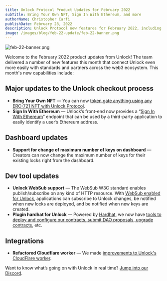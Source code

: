 ```yaml
---
title: Unlock Protocol Product Updates for February 2022
subTitle: Bring Your Own NFT, Sign In With Ethereum, and more
authorName: Christopher Carfi
publishDate: February 28, 2022
description: Unlock Protocol new features for February 2022, including Bring Your Own NFT, Sign In With Ethereum, and more.
image: /images/blog/feb-22-update/feb-22-banner.png
---
```


![feb-22-banner.png](/images/blog/feb-22-update/feb-22-banner.png)

Welcome to the February 2022 product updates from Unlock! The team delivered a number of new features this month that connect Unlock even more easily with standards and partners across the web3 ecosystem. This month's new capabilities include:

## Major updates to the Unlock checkout process
- **Bring Your Own NFT** — You can now [token gate anything using any ERC-721 NFT with Unlock Protocol](https://unlock-protocol.com/blog/bring-your-own-nft).
- **Sign In With Ethereum** — Unlock’s front-end now provides a “[Sign In With Ethereum](https://docs.unlock-protocol.com/unlock/developers/sign-in-with-ethereum)” endpoint that can be used by a third-party application to easily identify a user’s Ethereum address.

## Dashboard updates
- **Support for change of maximum number of keys on dashboard** — Creators can now change the maximum number of keys for their existing locks right from the dashboard.

## Dev tool updates
- **Unlock WebSub support** — The WebSub W3C standard enables publish/subscribe on any kind of HTTP resource. With [WebSub enabled for Unlock](https://unlock-protocol.com/blog/websub), applications can subscribe to Unlock changes, be notified when new locks are deployed, and be notified when new keys are created.
- **Plugin hardhat for Unlock** — Powered by [Hardhat](https://www.hardhat.org), we now have [tools to deploy and configure our contracts, submit DAO proposals, upgrade contracts](https://github.com/unlock-protocol/unlock/tree/master/packages/hardhat-plugin), etc.

## Integrations
- **Refactored Cloudflare worker** — We made [improvements to Unlock's CloudFlare worker](https://github.com/unlock-protocol/cloudflare-worker). 


Want to know what’s going on with Unlock in real time? [Jump into our Discord](https://discord.com/invite/Ah6ZEJyTDp).

